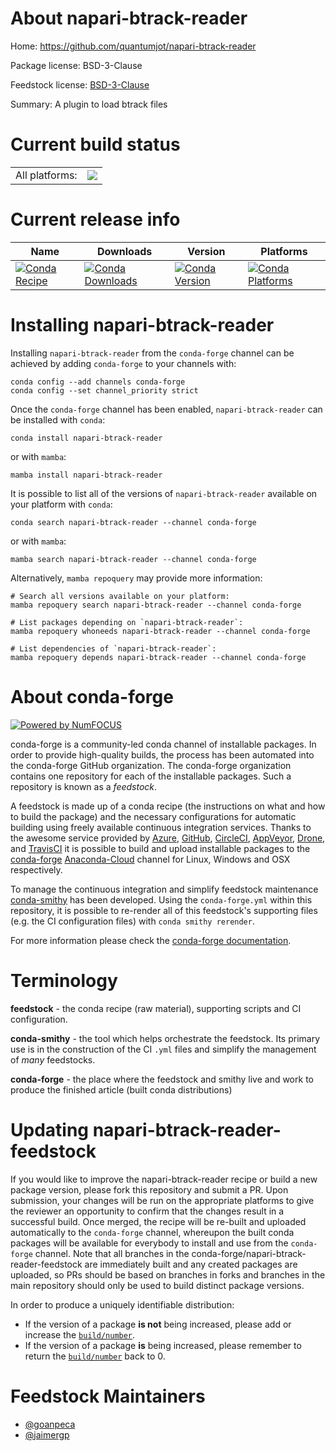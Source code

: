 About napari-btrack-reader
==========================

Home: https://github.com/quantumjot/napari-btrack-reader

Package license: BSD-3-Clause

Feedstock license: [BSD-3-Clause](https://github.com/conda-forge/napari-btrack-reader-feedstock/blob/main/LICENSE.txt)

Summary: A plugin to load btrack files

Current build status
====================


<table><tr><td>All platforms:</td>
    <td>
      <a href="https://dev.azure.com/conda-forge/feedstock-builds/_build/latest?definitionId=15840&branchName=main">
        <img src="https://dev.azure.com/conda-forge/feedstock-builds/_apis/build/status/napari-btrack-reader-feedstock?branchName=main">
      </a>
    </td>
  </tr>
</table>

Current release info
====================

| Name | Downloads | Version | Platforms |
| --- | --- | --- | --- |
| [![Conda Recipe](https://img.shields.io/badge/recipe-napari--btrack--reader-green.svg)](https://anaconda.org/conda-forge/napari-btrack-reader) | [![Conda Downloads](https://img.shields.io/conda/dn/conda-forge/napari-btrack-reader.svg)](https://anaconda.org/conda-forge/napari-btrack-reader) | [![Conda Version](https://img.shields.io/conda/vn/conda-forge/napari-btrack-reader.svg)](https://anaconda.org/conda-forge/napari-btrack-reader) | [![Conda Platforms](https://img.shields.io/conda/pn/conda-forge/napari-btrack-reader.svg)](https://anaconda.org/conda-forge/napari-btrack-reader) |

Installing napari-btrack-reader
===============================

Installing `napari-btrack-reader` from the `conda-forge` channel can be achieved by adding `conda-forge` to your channels with:

```
conda config --add channels conda-forge
conda config --set channel_priority strict
```

Once the `conda-forge` channel has been enabled, `napari-btrack-reader` can be installed with `conda`:

```
conda install napari-btrack-reader
```

or with `mamba`:

```
mamba install napari-btrack-reader
```

It is possible to list all of the versions of `napari-btrack-reader` available on your platform with `conda`:

```
conda search napari-btrack-reader --channel conda-forge
```

or with `mamba`:

```
mamba search napari-btrack-reader --channel conda-forge
```

Alternatively, `mamba repoquery` may provide more information:

```
# Search all versions available on your platform:
mamba repoquery search napari-btrack-reader --channel conda-forge

# List packages depending on `napari-btrack-reader`:
mamba repoquery whoneeds napari-btrack-reader --channel conda-forge

# List dependencies of `napari-btrack-reader`:
mamba repoquery depends napari-btrack-reader --channel conda-forge
```


About conda-forge
=================

[![Powered by
NumFOCUS](https://img.shields.io/badge/powered%20by-NumFOCUS-orange.svg?style=flat&colorA=E1523D&colorB=007D8A)](https://numfocus.org)

conda-forge is a community-led conda channel of installable packages.
In order to provide high-quality builds, the process has been automated into the
conda-forge GitHub organization. The conda-forge organization contains one repository
for each of the installable packages. Such a repository is known as a *feedstock*.

A feedstock is made up of a conda recipe (the instructions on what and how to build
the package) and the necessary configurations for automatic building using freely
available continuous integration services. Thanks to the awesome service provided by
[Azure](https://azure.microsoft.com/en-us/services/devops/), [GitHub](https://github.com/),
[CircleCI](https://circleci.com/), [AppVeyor](https://www.appveyor.com/),
[Drone](https://cloud.drone.io/welcome), and [TravisCI](https://travis-ci.com/)
it is possible to build and upload installable packages to the
[conda-forge](https://anaconda.org/conda-forge) [Anaconda-Cloud](https://anaconda.org/)
channel for Linux, Windows and OSX respectively.

To manage the continuous integration and simplify feedstock maintenance
[conda-smithy](https://github.com/conda-forge/conda-smithy) has been developed.
Using the ``conda-forge.yml`` within this repository, it is possible to re-render all of
this feedstock's supporting files (e.g. the CI configuration files) with ``conda smithy rerender``.

For more information please check the [conda-forge documentation](https://conda-forge.org/docs/).

Terminology
===========

**feedstock** - the conda recipe (raw material), supporting scripts and CI configuration.

**conda-smithy** - the tool which helps orchestrate the feedstock.
                   Its primary use is in the construction of the CI ``.yml`` files
                   and simplify the management of *many* feedstocks.

**conda-forge** - the place where the feedstock and smithy live and work to
                  produce the finished article (built conda distributions)


Updating napari-btrack-reader-feedstock
=======================================

If you would like to improve the napari-btrack-reader recipe or build a new
package version, please fork this repository and submit a PR. Upon submission,
your changes will be run on the appropriate platforms to give the reviewer an
opportunity to confirm that the changes result in a successful build. Once
merged, the recipe will be re-built and uploaded automatically to the
`conda-forge` channel, whereupon the built conda packages will be available for
everybody to install and use from the `conda-forge` channel.
Note that all branches in the conda-forge/napari-btrack-reader-feedstock are
immediately built and any created packages are uploaded, so PRs should be based
on branches in forks and branches in the main repository should only be used to
build distinct package versions.

In order to produce a uniquely identifiable distribution:
 * If the version of a package **is not** being increased, please add or increase
   the [``build/number``](https://docs.conda.io/projects/conda-build/en/latest/resources/define-metadata.html#build-number-and-string).
 * If the version of a package **is** being increased, please remember to return
   the [``build/number``](https://docs.conda.io/projects/conda-build/en/latest/resources/define-metadata.html#build-number-and-string)
   back to 0.

Feedstock Maintainers
=====================

* [@goanpeca](https://github.com/goanpeca/)
* [@jaimergp](https://github.com/jaimergp/)

